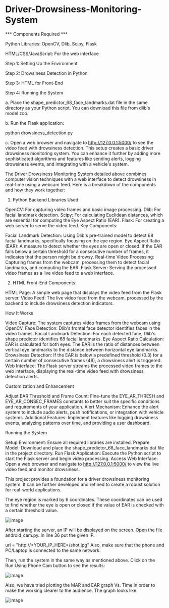 # Driver-Drowsiness-Monitoring-System



*** Components Required  ***

Python Libraries: OpenCV, Dlib, Scipy, Flask

HTML/CSS/JavaScript: For the web interface



Step 1: Setting Up the Environment

Step 2: Drowsiness Detection in Python

Step 3: HTML for Front-End

Step 4: Running the System

a. Place the shape_predictor_68_face_landmarks.dat file in the same directory as your Python script. You can download this file from dlib's model zoo.

b. Run the Flask application:

python drowsiness_detection.py

c. Open a web browser and navigate to http://127.0.0.1:5000/ to see the video feed with drowsiness detection.
This setup creates a basic driver drowsiness monitoring system. You can enhance it further by adding more sophisticated algorithms and features like sending alerts, logging drowsiness events, and integrating with a vehicle's system.



The Driver Drowsiness Monitoring System detailed above combines computer vision techniques with a web interface to detect drowsiness in real-time using a webcam feed. Here is a breakdown of the components and how they work together:

1. Python Backend
Libraries Used:

OpenCV: For capturing video frames and basic image processing.
Dlib: For facial landmark detection.
Scipy: For calculating Euclidean distances, which are essential for computing the Eye Aspect Ratio (EAR).
Flask: For creating a web server to serve the video feed.
Key Components:

Facial Landmark Detection: Using Dlib's pre-trained model to detect 68 facial landmarks, specifically focusing on the eye region.
Eye Aspect Ratio (EAR): A measure to detect whether the eyes are open or closed. If the EAR falls below a certain threshold for a consecutive number of frames, it indicates that the person might be drowsy.
Real-time Video Processing: Capturing frames from the webcam, processing them to detect facial landmarks, and computing the EAR.
Flask Server: Serving the processed video frames as a live video feed to a web interface.



2. HTML Front-End
Components:

HTML Page: A simple web page that displays the video feed from the Flask server.
Video Feed: The live video feed from the webcam, processed by the backend to include drowsiness detection indicators.


How It Works

Video Capture: The system captures video frames from the webcam using OpenCV.
Face Detection: Dlib's frontal face detector identifies faces in the video frames.
Facial Landmark Detection: For each detected face, Dlib's shape predictor identifies 68 facial landmarks.
Eye Aspect Ratio Calculation: EAR is calculated for both eyes. The EAR is the ratio of distances between vertical eye landmarks to the distance between horizontal eye landmarks.
Drowsiness Detection: If the EAR is below a predefined threshold (0.3) for a certain number of consecutive frames (48), a drowsiness alert is triggered.
Web Interface: The Flask server streams the processed video frames to the web interface, displaying the real-time video feed with drowsiness detection alerts.


Customization and Enhancement

Adjust EAR Threshold and Frame Count: Fine-tune the EYE_AR_THRESH and EYE_AR_CONSEC_FRAMES constants to better suit the specific conditions and requirements of your application.
Alert Mechanism: Enhance the alert system to include audio alerts, push notifications, or integration with vehicle systems.
Additional Features: Implement features like logging drowsiness events, analyzing patterns over time, and providing a user dashboard.


Running the System

Setup Environment: Ensure all required libraries are installed.
Prepare Model: Download and place the shape_predictor_68_face_landmarks.dat file in the project directory.
Run Flask Application: Execute the Python script to start the Flask server and begin video processing.
Access Web Interface: Open a web browser and navigate to http://127.0.0.1:5000/ to view the live video feed and monitor drowsiness.

This project provides a foundation for a driver drowsiness monitoring system. It can be further developed and refined to create a robust solution for real-world applications.




The eye region is marked by 6 coordinates. These coordinates can be used to find whether the eye is open or closed if the value of EAR is checked with a certain threshold value.


![image](https://github.com/Thejaswini02/Driver-Drowsiness-Monitoring-System/assets/115609807/4eb5400c-cde8-4643-807b-149aa2dbfd69)






After starting the server, an IP will be displayed on the screen. Open the file android_cam.py. In line 36 put the given IP.

url = "http://<YOUR_IP_HERE>/shot.jpg"
Also, make sure that the phone and PC/Laptop is connected to the same network.

Then, run the system in the same way as mentioned above. Click on the Run Using Phone Cam button to see the results:



![image](https://github.com/Thejaswini02/Driver-Drowsiness-Monitoring-System/assets/115609807/a1904e6e-cbc6-4890-b031-4dad76304983)





Also, we have tried plotting the MAR and EAR graph Vs. Time in order to make the working clearer to the audience. The graph looks like:


![image](https://github.com/Thejaswini02/Driver-Drowsiness-Monitoring-System/assets/115609807/c424aa79-5489-4931-893b-852409ed81f9)





